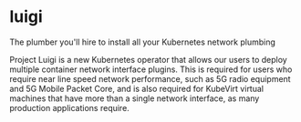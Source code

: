 # luigi
The plumber you'll hire to install all your Kubernetes network plumbing

Project Luigi is a new Kubernetes operator that allows our users to deploy multiple container network interface plugins. This is required for users who require near line speed network performance, such as 5G radio equipment and 5G Mobile Packet Core, and is also required for KubeVirt virtual machines that have more than a single network interface, as many production applications require. 
